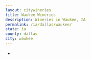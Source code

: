 ```yaml
---
layout: citywineries
title: Waukee Wineries
description: Wineries in Waukee, IA
permalink: /ia/dallas/waukee/
state: ia
county: dallas
city: waukee
---
```

-
